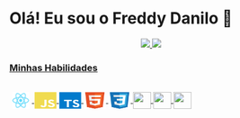 # Olá! Eu sou o Freddy Danilo 👋

<div align="center" display="inline-block">
  <a href="https://github.com/freddydanilo">
  <img height="180em" src="https://github-readme-stats.vercel.app/api?username=freddydanilo&show_icons=true&theme=dracula&include_all_commits=true&count_private=true"/>    <img height="180em" src="https://github-readme-stats.vercel.app/api/top-langs/?username=freddydanilo&layout=compact&langs_count=7&theme=dracula"/>
</div>

### Minhas Habilidades

<div style="display: inline_block"><br>
  <img align="center" height="30" width="40" style="object-fit: contain" src="https://raw.githubusercontent.com/devicons/devicon/master/icons/react/react-original.svg">
  <img align="center" height="30" width="40" src="https://raw.githubusercontent.com/devicons/devicon/master/icons/javascript/javascript-plain.svg">
  <img align="center" height="30" width="40" src="https://raw.githubusercontent.com/devicons/devicon/master/icons/typescript/typescript-plain.svg">
  <img align="center" height="30" width="40" src="https://raw.githubusercontent.com/devicons/devicon/master/icons/html5/html5-original.svg">
  <img align="center" height="30" width="40" src="https://raw.githubusercontent.com/devicons/devicon/master/icons/css3/css3-original.svg">
  <img align="center" height="30" width="32" src="https://user-images.githubusercontent.com/71949651/188513201-b4a5a94b-b015-4dbe-8b36-ac650b746c51.png">
  <img align="center" height="30" width="32" src="https://user-images.githubusercontent.com/71949651/188513204-1fe4d7af-30ec-473c-a394-b600a168c077.png">
  <img align="center" height="30" width="32" src="https://user-images.githubusercontent.com/71949651/188513205-1b81e6fd-e16d-40ce-9762-1a5b7dc4f36a.png">
</div>
